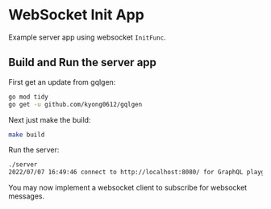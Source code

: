 # WebSocket Init App

Example server app using websocket `InitFunc`.

## Build and Run the server app

First get an update from gqlgen:

```bash
go mod tidy
go get -u github.com/kyong0612/gqlgen
```

Next just make the build:

```bash
make build
```

Run the server:

```bash
./server
2022/07/07 16:49:46 connect to http://localhost:8080/ for GraphQL playground
```

You may now implement a websocket client to subscribe for websocket messages.
